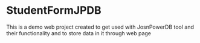 # StudentFormJPDB
This is a demo web project created to get used with JosnPowerDB tool and their functionality and to store data in it through web page
